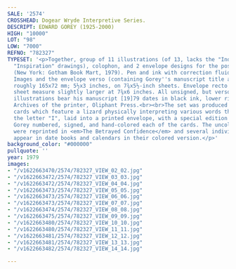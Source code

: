 ```yaml
---
SALE: '2574'
CROSSHEAD: Dogear Wryde Interpretive Series.
DESCRIPT: EDWARD GOREY (1925-2000)
HIGH: "10000"
LOT: "98"
LOW: "7000"
REFNO: "782327"
TYPESET: '<p>Together, group of 11 illustrations (of 13, lacks the "Indecency" and
  "Inspiration" drawings), colophon, and 2 envelope designs for the postcard series
  (New York: Gotham Book Mart, 1979). Pen and ink with correction fluid on stiff paper.
  Images and the envelope verso (containing Gorey''s manuscript title and date) measure
  roughly 165x72 mm; 5½x3 inches, on 7¾x5½-inch sheets. Envelope recto and colophon
  sheet measure slightly larger at 7¾x6 inches. All unsigned, but verso of the 11
  illustrations bear his manuscript [19]79 dates in black ink, lower right. <br><br>Provenance:
  Archives of the printer, Oliphant Press.<br><br>The set was produced as 13 black-and-white
  cards which feature a lizard physically interpreting various words that begins with
  the letter "I", laid into a printed envelope, with a special edition of 76 for which
  Gorey numbered, signed, and hand-colored each of the cards. The uncolored images
  were reprinted in <em>The Betrayed Confidence</em> and several individual cards
  appear in date books and calendars in their colored version.</p>'
background_color: "#000000"
pullquote: ''
year: 1979
images:
- "/v1622663470/2574/782327_VIEW_02_02.jpg"
- "/v1622663472/2574/782327_VIEW_03_03.jpg"
- "/v1622663472/2574/782327_VIEW_04_04.jpg"
- "/v1622663473/2574/782327_VIEW_05_05.jpg"
- "/v1622663473/2574/782327_VIEW_06_06.jpg"
- "/v1622663473/2574/782327_VIEW_07_07.jpg"
- "/v1622663474/2574/782327_VIEW_08_08.jpg"
- "/v1622663475/2574/782327_VIEW_09_09.jpg"
- "/v1622663480/2574/782327_VIEW_10_10.jpg"
- "/v1622663480/2574/782327_VIEW_11_11.jpg"
- "/v1622663481/2574/782327_VIEW_12_12.jpg"
- "/v1622663481/2574/782327_VIEW_13_13.jpg"
- "/v1622663482/2574/782327_VIEW_14_14.jpg"

---
```

